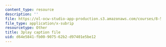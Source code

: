 ```yaml
---
content_type: resource
description: ''
file: https://ol-ocw-studio-app-production.s3.amazonaws.com/courses/8-591j-systems-biology-fall-2014/d64e5841fb00907562b2d97401e5be12_lC3XSwQ62iw.srt
file_type: application/x-subrip
resourcetype: Other
title: 3play caption file
uid: d64e5841-fb00-9075-62b2-d97401e5be12
---
```

